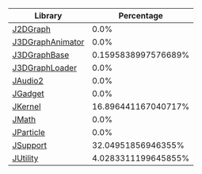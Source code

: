 | Library | Percentage |
| ------------- | ------------- |
| [J2DGraph](https://github.com/shibbo/Petari/blob/master/libs/JSystem/docs/lib/J2DGraph.md) | 0.0% |
| [J3DGraphAnimator](https://github.com/shibbo/Petari/blob/master/libs/JSystem/docs/lib/J3DGraphAnimator.md) | 0.0% |
| [J3DGraphBase](https://github.com/shibbo/Petari/blob/master/libs/JSystem/docs/lib/J3DGraphBase.md) | 0.1595838997576689% |
| [J3DGraphLoader](https://github.com/shibbo/Petari/blob/master/libs/JSystem/docs/lib/J3DGraphLoader.md) | 0.0% |
| [JAudio2](https://github.com/shibbo/Petari/blob/master/libs/JSystem/docs/lib/JAudio2.md) | 0.0% |
| [JGadget](https://github.com/shibbo/Petari/blob/master/libs/JSystem/docs/lib/JGadget.md) | 0.0% |
| [JKernel](https://github.com/shibbo/Petari/blob/master/libs/JSystem/docs/lib/JKernel.md) | 16.896441167040717% |
| [JMath](https://github.com/shibbo/Petari/blob/master/libs/JSystem/docs/lib/JMath.md) | 0.0% |
| [JParticle](https://github.com/shibbo/Petari/blob/master/libs/JSystem/docs/lib/JParticle.md) | 0.0% |
| [JSupport](https://github.com/shibbo/Petari/blob/master/libs/JSystem/docs/lib/JSupport.md) | 32.04951856946355% |
| [JUtility](https://github.com/shibbo/Petari/blob/master/libs/JSystem/docs/lib/JUtility.md) | 4.0283311199645855% |
